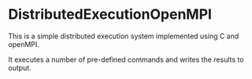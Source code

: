 # DistributedExecutionOpenMPI
This is a simple distributed execution system implemented using C and openMPI.

It executes a number of pre-defined commands and writes the results to output.
